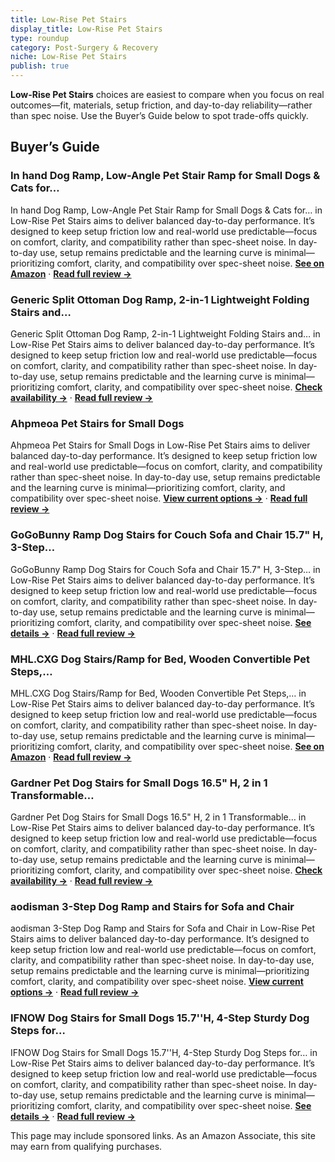 ```yaml
---
title: Low-Rise Pet Stairs
display_title: Low-Rise Pet Stairs
type: roundup
category: Post-Surgery & Recovery
niche: Low-Rise Pet Stairs
publish: true
---
```


<p><strong>Low-Rise Pet Stairs</strong> choices are easiest to compare when you focus on real outcomes&mdash;fit, materials, setup friction, and day-to-day reliability&mdash;rather than spec noise. Use the Buyer’s Guide below to spot trade-offs quickly.</p>
<h2>Buyer’s Guide</h2>
<h3>In hand Dog Ramp, Low-Angle Pet Stair Ramp for Small Dogs & Cats for…</h3>
<p>In hand Dog Ramp, Low-Angle Pet Stair Ramp for Small Dogs & Cats for… in Low-Rise Pet Stairs aims to deliver balanced day-to-day performance. It’s designed to keep setup friction low and real-world use predictable&mdash;focus on comfort, clarity, and compatibility rather than spec-sheet noise. In day-to-day use, setup remains predictable and the learning curve is minimal&mdash;prioritizing comfort, clarity, and compatibility over spec-sheet noise. <a href="https://amzn.to/4qcn3YB" target="_blank" rel="nofollow sponsored noopener noopener" target="_blank"><strong>See on Amazon</strong></a> · <a href="/reviews/in-hand-dog-ramp-low-angle-pet-stair-ramp-for-small-dogs-cats-for-any-s-578c848e/"><strong>Read full review &rarr;</strong></a></p>
<h3>Generic Split Ottoman Dog Ramp, 2-in-1 Lightweight Folding Stairs and…</h3>
<p>Generic Split Ottoman Dog Ramp, 2-in-1 Lightweight Folding Stairs and… in Low-Rise Pet Stairs aims to deliver balanced day-to-day performance. It’s designed to keep setup friction low and real-world use predictable&mdash;focus on comfort, clarity, and compatibility rather than spec-sheet noise. In day-to-day use, setup remains predictable and the learning curve is minimal&mdash;prioritizing comfort, clarity, and compatibility over spec-sheet noise. <a href="https://amzn.to/4hcDRL7" target="_blank" rel="nofollow sponsored noopener noopener" target="_blank"><strong>Check availability &rarr;</strong></a> · <a href="/reviews/generic-split-ottoman-dog-ramp-2-in-1-lightweight-folding-stairs-and-ot-705fd220/"><strong>Read full review &rarr;</strong></a></p>
<h3>Ahpmeoa Pet Stairs for Small Dogs</h3>
<p>Ahpmeoa Pet Stairs for Small Dogs in Low-Rise Pet Stairs aims to deliver balanced day-to-day performance. It’s designed to keep setup friction low and real-world use predictable&mdash;focus on comfort, clarity, and compatibility rather than spec-sheet noise. In day-to-day use, setup remains predictable and the learning curve is minimal&mdash;prioritizing comfort, clarity, and compatibility over spec-sheet noise. <a href="https://amzn.to/4qdoZAe" target="_blank" rel="nofollow sponsored noopener noopener" target="_blank"><strong>View current options &rarr;</strong></a> · <a href="/reviews/ahpmeoa-pet-stairs-for-small-dogs-3-step-curved-dog-ramp-for-bed-couch-2253211e/"><strong>Read full review &rarr;</strong></a></p>
<h3>GoGoBunny Ramp Dog Stairs for Couch Sofa and Chair 15.7" H, 3-Step…</h3>
<p>GoGoBunny Ramp Dog Stairs for Couch Sofa and Chair 15.7" H, 3-Step… in Low-Rise Pet Stairs aims to deliver balanced day-to-day performance. It’s designed to keep setup friction low and real-world use predictable&mdash;focus on comfort, clarity, and compatibility rather than spec-sheet noise. In day-to-day use, setup remains predictable and the learning curve is minimal&mdash;prioritizing comfort, clarity, and compatibility over spec-sheet noise. <a href="https://amzn.to/3WDfrkn" target="_blank" rel="nofollow sponsored noopener noopener" target="_blank"><strong>See details &rarr;</strong></a> · <a href="/reviews/gogobunny-ramp-dog-stairs-for-couch-sofa-and-chair-15-7-h-3-step-pet-st-cba4a291/"><strong>Read full review &rarr;</strong></a></p>
<h3>MHL.CXG Dog Stairs/Ramp for Bed, Wooden Convertible Pet Steps,…</h3>
<p>MHL.CXG Dog Stairs/Ramp for Bed, Wooden Convertible Pet Steps,… in Low-Rise Pet Stairs aims to deliver balanced day-to-day performance. It’s designed to keep setup friction low and real-world use predictable&mdash;focus on comfort, clarity, and compatibility rather than spec-sheet noise. In day-to-day use, setup remains predictable and the learning curve is minimal&mdash;prioritizing comfort, clarity, and compatibility over spec-sheet noise. <a href="https://amzn.to/491t0l6" target="_blank" rel="nofollow sponsored noopener noopener" target="_blank"><strong>See on Amazon</strong></a> · <a href="/reviews/mhl-cxg-dog-stairs-ramp-for-bed-wooden-convertible-pet-steps-portable-d-8d04a7f9/"><strong>Read full review &rarr;</strong></a></p>
<h3>Gardner Pet Dog Stairs for Small Dogs 16.5" H, 2 in 1 Transformable…</h3>
<p>Gardner Pet Dog Stairs for Small Dogs 16.5" H, 2 in 1 Transformable… in Low-Rise Pet Stairs aims to deliver balanced day-to-day performance. It’s designed to keep setup friction low and real-world use predictable&mdash;focus on comfort, clarity, and compatibility rather than spec-sheet noise. In day-to-day use, setup remains predictable and the learning curve is minimal&mdash;prioritizing comfort, clarity, and compatibility over spec-sheet noise. <a href="https://amzn.to/3IMpTD5" target="_blank" rel="nofollow sponsored noopener noopener" target="_blank"><strong>Check availability &rarr;</strong></a> · <a href="/reviews/gardner-pet-dog-stairs-for-small-dogs-16-5-h-2-in-1-transformable-3-ste-135fb6a2/"><strong>Read full review &rarr;</strong></a></p>
<h3>aodisman 3-Step Dog Ramp and Stairs for Sofa and Chair</h3>
<p>aodisman 3-Step Dog Ramp and Stairs for Sofa and Chair in Low-Rise Pet Stairs aims to deliver balanced day-to-day performance. It’s designed to keep setup friction low and real-world use predictable&mdash;focus on comfort, clarity, and compatibility rather than spec-sheet noise. In day-to-day use, setup remains predictable and the learning curve is minimal&mdash;prioritizing comfort, clarity, and compatibility over spec-sheet noise. <a href="https://amzn.to/4n5QuZO" target="_blank" rel="nofollow sponsored noopener noopener" target="_blank"><strong>View current options &rarr;</strong></a> · <a href="/reviews/aodisman-3-step-dog-ramp-and-stairs-for-sofa-and-chair-non-slip-sturdy-c760ed86/"><strong>Read full review &rarr;</strong></a></p>
<h3>IFNOW Dog Stairs for Small Dogs 15.7''H, 4-Step Sturdy Dog Steps for…</h3>
<p>IFNOW Dog Stairs for Small Dogs 15.7''H, 4-Step Sturdy Dog Steps for… in Low-Rise Pet Stairs aims to deliver balanced day-to-day performance. It’s designed to keep setup friction low and real-world use predictable&mdash;focus on comfort, clarity, and compatibility rather than spec-sheet noise. In day-to-day use, setup remains predictable and the learning curve is minimal&mdash;prioritizing comfort, clarity, and compatibility over spec-sheet noise. <a href="https://amzn.to/4nbzWQa" target="_blank" rel="nofollow sponsored noopener noopener" target="_blank"><strong>See details &rarr;</strong></a> · <a href="/reviews/ifnow-dog-stairs-for-small-dogs-15-7-h-4-step-sturdy-dog-steps-for-bed-0a4ecdd1/"><strong>Read full review &rarr;</strong></a></p>
<aside class="disclosure">This page may include sponsored links. As an Amazon Associate, this site may earn from qualifying purchases.</aside>

